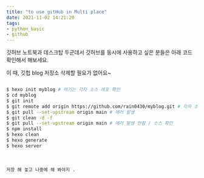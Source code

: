 ```yaml
---
title: "to use gitHub in Multi place" 
date: 2021-11-02 14:21:20
tags: 
- python_basic
- github
---
```




깃허브 노트북과 데스크탑 두군데서 
깃허브를 동시에 사용하고 싶은 분들은 
아래 코드 확인해서 해보세요.

이 때, 깃헙 blog 저장소 삭제할 필요가 없어요~


``` bash

$ hexo init myblog # 여기는 각자 소스 레포 확인
$ cd myblog
$ git init 
$ git remote add origin https://github.com/rain0430/myblog.git # 각자 소스 레포 주소
$ git pull --set-upstream origin main # 에러 발생
$ git clean -d -f
$ git pull --set-upstream origin main # 에러 발생 안함 / 소스 확인
$ npm install 
$ hexo clean
$ hexo generate
$ hexo server 
```

<br>



    저장 해 놓고 나중에 해 봐야지 .